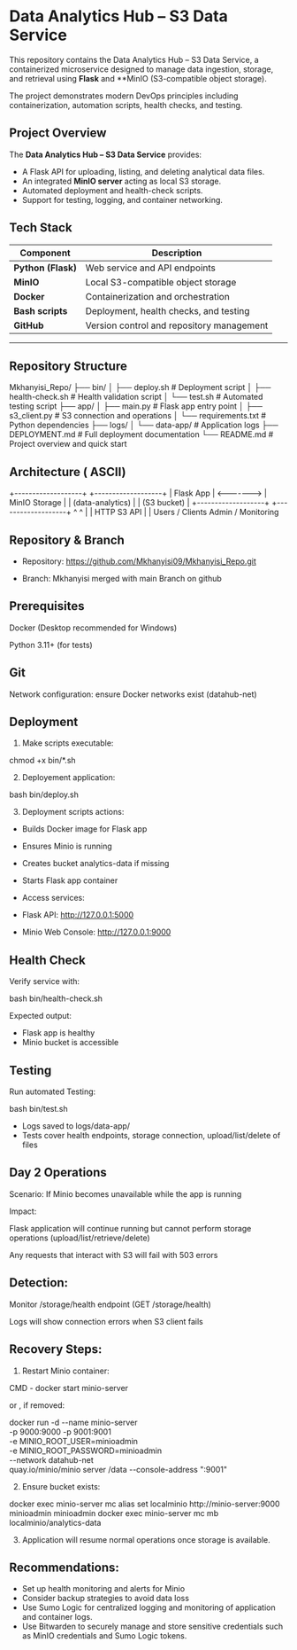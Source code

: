 # Data Analytics Hub – S3 Data Service

This repository contains the Data Analytics Hub – S3 Data Service, a containerized microservice designed to manage data ingestion, storage, and retrieval using **Flask** and **MinIO (S3-compatible object storage).  

The project demonstrates modern DevOps principles including containerization, automation scripts, health checks, and testing.


## Project Overview

The **Data Analytics Hub – S3 Data Service** provides:
- A Flask API for uploading, listing, and deleting analytical data files.
- An integrated **MinIO server** acting as local S3 storage.
- Automated deployment and health-check scripts.
- Support for testing, logging, and container networking.

## Tech Stack

| Component | Description |
|------------|--------------|
| **Python (Flask)** | Web service and API endpoints |
| **MinIO** | Local S3-compatible object storage |
| **Docker** | Containerization and orchestration |
| **Bash scripts** | Deployment, health checks, and testing |
| **GitHub** | Version control and repository management |

---

## Repository Structure

Mkhanyisi_Repo/
├── bin/
│ ├── deploy.sh # Deployment script
│ ├── health-check.sh # Health validation script
│ └── test.sh # Automated testing script
├── app/
│ ├── main.py # Flask app entry point
│ ├── s3_client.py # S3 connection and operations
│ └── requirements.txt # Python dependencies
├── logs/
│ └── data-app/ # Application logs
├── DEPLOYMENT.md # Full deployment documentation
└── README.md # Project overview and quick start

## Architecture ( ASCII)

+-------------------+           +-------------------+
|     Flask App     | <-------> |   MinIO Storage   |
|  (data-analytics) |           |     (S3 bucket)   |
+-------------------+           +-------------------+
       ^     ^
       |     |
    HTTP    S3 API
       |     |
  Users / Clients   Admin / Monitoring




## Repository & Branch


* Repository: https://github.com/Mkhanyisi09/Mkhanyisi_Repo.git

* Branch: Mkhanyisi merged with main Branch on github


## Prerequisites

Docker (Desktop recommended for Windows)

Python 3.11+ (for tests)

## Git

Network configuration: ensure Docker networks exist (datahub-net)

## Deployment

1. Make scripts executable:

chmod +x bin/*.sh

2. Deployement application:

bash bin/deploy.sh

3. Deployment scripts actions:

* Builds Docker image for Flask app

* Ensures Minio is running

* Creates bucket analytics-data if missing

* Starts Flask app container

* Access services:

* Flask API: http://127.0.0.1:5000

* Minio Web Console: http://127.0.0.1:9000

## Health Check

Verify service with:

bash bin/health-check.sh

Expected output:

* Flask app is healthy
* Minio bucket is accessible

## Testing 

Run automated Testing:

bash bin/test.sh

* Logs saved to logs/data-app/
* Tests cover health endpoints, storage connection, upload/list/delete of files


## Day 2 Operations
Scenario: If Minio becomes unavailable while the app is running

Impact:

Flask application will continue running but cannot perform storage operations (upload/list/retrieve/delete)

Any requests that interact with S3 will fail with 503 errors

## Detection:

Monitor /storage/health endpoint (GET /storage/health)

Logs will show connection errors when S3 client fails

## Recovery Steps:

1. Restart Minio container:

CMD - docker start minio-server

or , if removed:

docker run -d --name minio-server \
  -p 9000:9000 -p 9001:9001 \
  -e MINIO_ROOT_USER=minioadmin \
  -e MINIO_ROOT_PASSWORD=minioadmin \
  --network datahub-net \
  quay.io/minio/minio server /data --console-address ":9001"
  
  
  2. Ensure bucket exists:
  
  docker exec minio-server mc alias set localminio http://minio-server:9000 minioadmin minioadmin
docker exec minio-server mc mb localminio/analytics-data


3. Application will resume normal operations once storage is available.

## Recommendations:

* Set up health monitoring and alerts for Minio
* Consider backup strategies to avoid data loss
* Use Sumo Logic for centralized logging and monitoring of application and container logs.
* Use Bitwarden to securely manage and store sensitive credentials such as MinIO credentials and Sumo Logic tokens.







